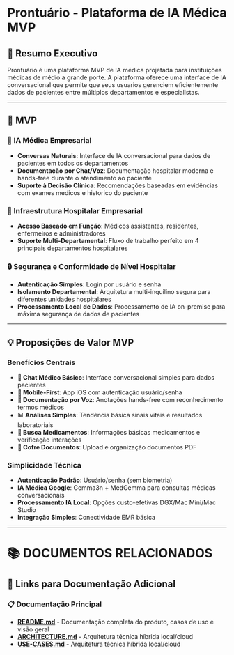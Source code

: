 # Prontuário - Plataforma de IA Médica MVP

## 🏥 Resumo Executivo

Prontuário é uma plataforma MVP de IA médica projetada para instituições médicas de médio a grande porte. A plataforma oferece uma interface de IA conversacional que permite que seus usuarios gerenciem eficientemente dados de pacientes entre múltiplos departamentos e especialistas.

---

## 🎯 MVP

### 🤖 IA Médica Empresarial

- **Conversas Naturais**: Interface de IA conversacional para dados de pacientes em todos os departamentos
- **Documentação por Chat/Voz**: Documentação hospitalar moderna e hands-free durante o atendimento ao paciente
- **Suporte à Decisão Clínica**: Recomendações baseadas em evidências com exames medicos e historico do paciente

### 🏢 Infraestrutura Hospitalar Empresarial

- **Acesso Baseado em Função**: Médicos assistentes, residentes, enfermeiros e administradores
- **Suporte Multi-Departamental**: Fluxo de trabalho perfeito em 4 principais departamentos hospitalares

### 🔒 Segurança e Conformidade de Nível Hospitalar

- **Autenticação Simples**: Login por usuário e senha
- **Isolamento Departamental**: Arquitetura multi-inquilino segura para diferentes unidades hospitalares
- **Processamento Local de Dados**: Processamento de IA on-premise para máxima segurança de dados de pacientes

---

## 💡 Proposições de Valor MVP

### Benefícios Centrais

- **🤖 Chat Médico Básico**: Interface conversacional simples para dados pacientes
- **📱 Mobile-First**: App iOS com autenticação usuário/senha
- **🎤 Documentação por Voz**: Anotações hands-free com reconhecimento termos médicos
- **📊 Análises Simples**: Tendência básica sinais vitais e resultados laboratoriais
- **💊 Busca Medicamentos**: Informações básicas medicamentos e verificação interações
- **📁 Cofre Documentos**: Upload e organização documentos PDF

### Simplicidade Técnica

- **Autenticação Padrão**: Usuário/senha (sem biometria)
- **IA Médica Google**: Gemma3n + MedGemma para consultas médicas conversacionais
- **Processamento IA Local**: Opções custo-efetivas DGX/Mac Mini/Mac Studio
- **Integração Simples**: Conectividade EMR básica

---

# 📚 DOCUMENTOS RELACIONADOS

## 🔗 Links para Documentação Adicional

### **📋 Documentação Principal**

- **[README.md](./README.md)** - Documentação completa do produto, casos de uso e visão geral
- **[ARCHITECTURE.md](./ARCHITECTURE.md)** - Arquitetura técnica híbrida local/cloud
- **[USE-CASES.md](./USE-CASES.md)** - Arquitetura técnica híbrida local/cloud